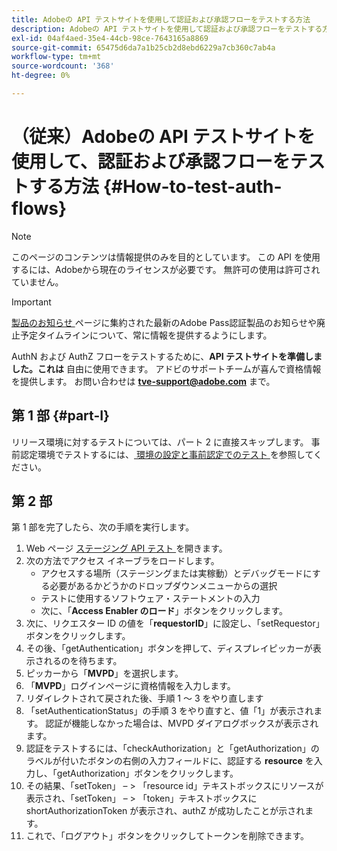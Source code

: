 ```yaml
---
title: Adobeの API テストサイトを使用して認証および承認フローをテストする方法
description: Adobeの API テストサイトを使用して認証および承認フローをテストする方法
exl-id: 04af4aed-35e4-44cb-98ce-7643165a8869
source-git-commit: 65475d6da7a1b25cb2d8ebd6229a7cb360c7ab4a
workflow-type: tm+mt
source-wordcount: '368'
ht-degree: 0%

---
```


# （従来）Adobeの API テストサイトを使用して、認証および承認フローをテストする方法 {#How-to-test-auth-flows}

>[!NOTE]
>
>このページのコンテンツは情報提供のみを目的としています。 この API を使用するには、Adobeから現在のライセンスが必要です。 無許可の使用は許可されていません。

>[!IMPORTANT]
>
> [ 製品のお知らせ ](/help/authentication/product-announcements.md) ページに集約された最新のAdobe Pass認証製品のお知らせや廃止予定タイムラインについて、常に情報を提供するようにします。

AuthN および AuthZ フローをテストするために、**API テストサイトを準備しました。これは** 自由に使用できます。 アドビのサポートチームが喜んで資格情報を提供します。 お問い合わせは **tve-support@adobe.com** まで。


## 第 1 部 {#part-I}

リリース環境に対するテストについては、パート 2 に直接スキップします。  事前認定環境でテストするには、[ 環境の設定と事前認定でのテスト ](/help/authentication/notes-technical/environments/setting-up-your-environment-and-testing-in-prequal.md) を参照してください。

## 第 2 部

第 1 部を完了したら、次の手順を実行します。


1. Web ページ [ ステージング API テスト ](https://sp.auth-staging.adobe.com/apitest/api.html) を開きます。
1. 次の方法でアクセス イネーブラをロードします。
   * アクセスする場所（ステージングまたは実稼動）とデバッグモードにする必要があるかどうかのドロップダウンメニューからの選択
   * テストに使用するソフトウェア・ステートメントの入力
   * 次に、「**Access Enabler のロード**」ボタンをクリックします。
1. 次に、リクエスター ID の値を「**requestorID**」に設定し、「setRequestor」ボタンをクリックします。
1. その後、「getAuthentication」ボタンを押して、ディスプレイピッカーが表示されるのを待ちます。
1. ピッカーから「**MVPD**」を選択します。
1. 「**MVPD**」ログインページに資格情報を入力します。
1. リダイレクトされて戻された後、手順 1 ～ 3 をやり直します
1. 「setAuthenticationStatus」の手順 3 をやり直すと、値「1」が表示されます。 認証が機能しなかった場合は、MVPD ダイアログボックスが表示されます。
1. 認証をテストするには、「checkAuthorization」と「getAuthorization」のラベルが付いたボタンの右側の入力フィールドに、認証する **resource** を入力し、「getAuthorization」ボタンをクリックします。
1. その結果、「setToken」 – \> 「resource id」テキストボックスにリソースが表示され、「setToken」 – \> 「token」テキストボックスに shortAuthorizationToken が表示され、authZ が成功したことが示されます。
1. これで、「ログアウト」ボタンをクリックしてトークンを削除できます。
